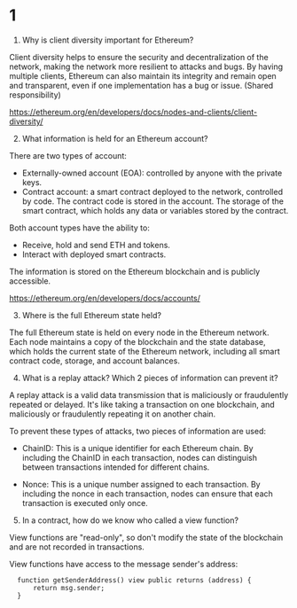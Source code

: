 # 1

1. Why is client diversity important for Ethereum?

  Client diversity helps to ensure the security and decentralization of the network, making the network more resilient to attacks and bugs. By having multiple clients, Ethereum can also maintain its integrity and remain open and transparent, even if one implementation has a bug or issue. (Shared responsibility)

  https://ethereum.org/en/developers/docs/nodes-and-clients/client-diversity/

2. What information is held for an Ethereum account?

  There are two types of account:
  - Externally-owned account (EOA): controlled by anyone with the private keys.
  - Contract account: a smart contract deployed to the network, controlled by code. The contract code is stored in the account. The storage of the smart contract, which holds any data or variables stored by the contract.
  
  Both account types have the ability to:
  - Receive, hold and send ETH and tokens.
  - Interact with deployed smart contracts.

  The information is stored on the Ethereum blockchain and is publicly accessible.

  https://ethereum.org/en/developers/docs/accounts/

3. Where is the full Ethereum state held?

  The full Ethereum state is held on every node in the Ethereum network. Each node maintains a copy of the blockchain and the state database, which holds the current state of the Ethereum network, including all smart contract code, storage, and account balances.

4. What is a replay attack? Which 2 pieces of information can prevent it?

  A replay attack is a valid data transmission that is maliciously or fraudulently repeated or delayed. It's like
  taking a transaction on one blockchain, and maliciously or fraudulently repeating it on another chain.

  To prevent these types of attacks, two pieces of information are used:

  - ChainID: This is a unique identifier for each Ethereum chain. By including the ChainID in each transaction, nodes can distinguish between transactions intended for different chains.

  - Nonce: This is a unique number assigned to each transaction. By including the nonce in each transaction, nodes can ensure that each transaction is executed only once.

5. In a contract, how do we know who called a view function?

  View functions are "read-only", so don't modify the state of the blockchain and are not recorded in transactions.

  View functions have access to the message sender's address:

  ```
    function getSenderAddress() view public returns (address) {
        return msg.sender;
    }
  ```